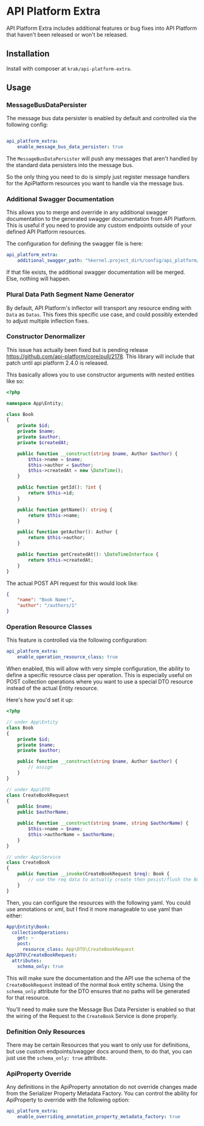 # API Platform Extra

API Platform Extra includes additional features or bug fixes into API Platform that haven't been released or won't be released.

## Installation

Install with composer at `krak/api-platform-extra`.

## Usage

### MessageBusDataPersister

The message bus data persister is enabled by default and controlled via the following config:

```yaml

api_platform_extra:
    enable_message_bus_data_persister: true
```

The `MessageBusDataPersister` will push any messages that aren't handled by the standard data persisters into the message bus.

So the only thing you need to do is simply just register message handlers for the ApiPlatform resources you want to handle via the message bus.

### Additional Swagger Documentation

This allows you to merge and override in any additional swagger documentation to the generated swagger documentation from API Platform. This is useful if you need to provide any custom endpoints outside of your defined API Platform resources.

The configuration for defining the swagger file is here:

```yaml
api_platform_extra:
    additional_swagger_path: "%kernel.project_dir%/config/api_platform/swagger.yaml"
```

If that file exists, the additional swagger documentation will be merged. Else, nothing will happen.

### Plural Data Path Segment Name Generator

By default, API Platform's inflector will transport any resource ending with `Data` as `Datas`. This fixes this specific use case, and could possibly extended to adjust multiple inflection fixes.

### Constructor Denormalizer

This issue has actually been fixed but is pending release https://github.com/api-platform/core/pull/2178. This library will include that patch until api platform 2.4.0 is released.

This basically allows you to use constructor arguments with nested entities like so:

```php
<?php

namespace App\Entity;

class Book
{
    private $id;
    private $name;
    private $author;
    private $createdAt;

    public function __construct(string $name, Author $author) {
        $this->name = $name;
        $this->author = $author;
        $this->createdAt = new \DateTime();
    }

    public function getId(): ?int {
        return $this->id;
    }

    public function getName(): string {
        return $this->name;
    }

    public function getAuthor(): Author {
        return $this->author;
    }

    public function getCreatedAt(): \DateTimeInterface {
        return $this->createdAt;
    }
}
```

The actual POST API request for this would look like:

```json
{
    "name": "Book Name!",
    "author": "/authors/1"
}
```

### Operation Resource Classes

This feature is controlled via the following configuration:

```yaml
api_platform_extra:
    enable_operation_resource_class: true
```

When enabled, this will allow with very simple configuration, the ability to define a specific resource class per operation. This is especially useful on POST collection operations where you want to use a special DTO resource instead of the actual Entity resource.

Here's how you'd set it up:

```php
<?php

// under App\Entity
class Book
{
    private $id;
    private $name;
    private $author;

    public function __construct(string $name, Author $author) {
        // assign
    }
}

// under App\DTO
class CreateBookRequest
{
    public $name;
    public $authorName;

    public function __construct(string $name, string $authorName) {
        $this->name = $name;
        $this->authorName = $authorName;
    }
}

// under App\Service
class CreateBook
{
    public function __invoke(CreateBookRequest $req): Book {
        // use the req data to actually create then pesist/flush the Book instance
    }
}
```

Then, you can configure the resources with the following yaml. You could use annotations or xml, but I find it more manageable to use yaml than either:

```yaml
App\Entity\Book:
  collectionOperations:
    get: ~
    post:
      resource_class: App\DTO\CreateBookRequest
App\DTO\CreateBookRequest:
  attributes:
    schema_only: true
```

This will make sure the documentation and the API use the schema of the `CreateBookRequest` instead of the normal `Book` entity schema. Using the `schema_only` attribute for the DTO ensures that no paths will be generated for that resource.

You'll need to make sure the Message Bus Data Persister is enabled so that the wiring of the Request to the `CreateBook` Service is done properly.


### Definition Only Resources

There may be certain Resources that you want to only use for definitions, but use custom endpoints/swagger docs around them, to do that, you can just use the `schema_only: true` attribute.

### ApiProperty Override

Any definitions in the ApiProperty annotation do not override changes made from the Serializer Property Metadata Factory. You can control the ability for ApiProperty to override with the following option:

```yaml
api_platform_extra:
    enable_overriding_annotation_property_metadata_factory: true
```
